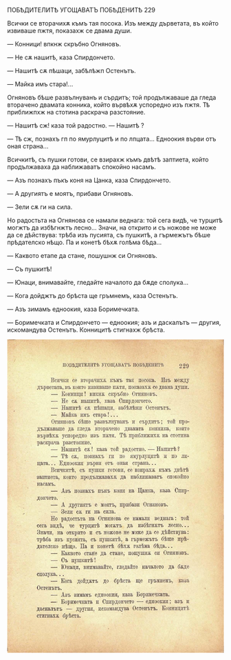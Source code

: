 ﻿

ПОБѢДИТЕЛИТѢ УГОЩАВАТЪ ПОБѢДЕНИТѢ 229

Всички се вторачихѫ къмъ тая посока. Изъ между дърветата, въ който извиваше пжтя, показахж се двама души.

— Конници! впкнж скръбно Огняновъ.

— Не сѫ нашитѣ, каза Спирдончето.

— Нашитѣ сѫ пѣшаци, забѣлѣжп Остенътъ.

— Майка имъ стара!...

Огняновъ бѣше развълнуванъ и сърдитъ; той продължаваше да гледа вторачено двамата конника, който вървѣхѫ успоредно изъ пжтя. Тѣ приближпхж на стотина раскрача разстояние.

— Нашитѣ сж! каза той радостно. — Нашитѣ ?

— Тѣ сж, познахъ гп по ямурлуцитѣ и по лпцата... Едноокия върви отъ оная страна...

Всичкитѣ, съ пушки готови, се взирахж къмъ двѣтѣ заптиета, който продължаваха да наближаватъ спокойно насамъ.

— Азъ познахъ пъкъ коня на Цанка, каза Спирдончето.

— А другиятъ е моятъ, прибави Огняновъ.

— Зели сѫ ги на сила.

Но радостьта на Огнянова се намали веднага: той сега видѣ, че турцитѣ могжтъ да избѣгнжтъ лесно... Значи, на открито и съ ножове не може да се дѣйствува: трѣба изъ пусията, съ пушкитѣ, а гърмежътъ бѣше прѣдателско нѣщо. Па и конетѣ бѣхѫ голѣма бѣда...

— Каквото етапе да стане, пошушнж си Огняновъ.

— Съ пушкитѣ!

— Юнаци, внимавайте, гледайте началото да бѫде сполука...

— Кога дойджтъ до брѣста ще гръмнемъ, каза Остенътъ.

— Азъ зимамъ едноокия, каза Боримечката.

— Боримечката и Спирдончето — едноокия; азъ и даскалътъ — другия, искомандува Остенътъ. Конницитѣ стигнахж брѣста.

![original](images/258.jpg)

